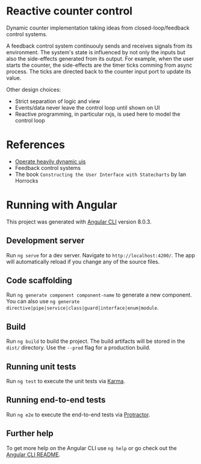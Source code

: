 # Reactive counter control

Dynamic counter implementation taking ideas from closed-loop/feedback control systems.

A feedback control system continuouly sends and receives signals from its environment.
The system's state is influenced by not only the inputs but also the side-effects generated from its output.
For example, when the user starts the counter, the side-effects are the timer ticks comming from async process.
The ticks are directed back to the counter input port to update its value.

Other design choices:
-   Strict separation of logic and view
-   Events/data never leave the control loop until shown on UI
-   Reactive programming, in particular rxjs, is used here to model the control loop

# References

-   [Operate heavily dynamic uis](https://github.com/BioPhoton/ng-operate-heavily-dynamic-uis)
-   Feedback control systems
-   The book `Constructing the User Interface with Statecharts` by Ian Horrocks

# Running with Angular
This project was generated with [Angular CLI](https://github.com/angular/angular-cli) version 8.0.3.

## Development server

Run `ng serve` for a dev server. Navigate to `http://localhost:4200/`. The app will automatically reload if you change any of the source files.

## Code scaffolding

Run `ng generate component component-name` to generate a new component. You can also use `ng generate directive|pipe|service|class|guard|interface|enum|module`.

## Build

Run `ng build` to build the project. The build artifacts will be stored in the `dist/` directory. Use the `--prod` flag for a production build.

## Running unit tests

Run `ng test` to execute the unit tests via [Karma](https://karma-runner.github.io).

## Running end-to-end tests

Run `ng e2e` to execute the end-to-end tests via [Protractor](http://www.protractortest.org/).

## Further help

To get more help on the Angular CLI use `ng help` or go check out the [Angular CLI README](https://github.com/angular/angular-cli/blob/master/README.md).
